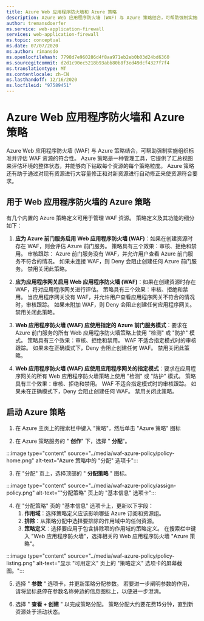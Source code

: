 ```yaml
---
title: Azure Web 应用程序防火墙和 Azure 策略
description: Azure Web 应用程序防火墙 (WAF) 与 Azure 策略结合，可帮助强制实施组织标准并评估 WAF 资源的符合性
author: tremansdoerfer
ms.service: web-application-firewall
services: web-application-firewall
ms.topic: conceptual
ms.date: 07/07/2020
ms.author: rimansdo
ms.openlocfilehash: 7798d7e960286d4f8aa971eb2eb0b03d24bd6360
ms.sourcegitcommit: d2d1c90ec5218b93abb80b8f3ed49dcf4327f7f4
ms.translationtype: MT
ms.contentlocale: zh-CN
ms.lasthandoff: 12/16/2020
ms.locfileid: "97589451"
---
```

# <a name="azure-web-application-firewall-and-azure-policy"></a>Azure Web 应用程序防火墙和 Azure 策略

Azure Web 应用程序防火墙 (WAF) 与 Azure 策略结合，可帮助强制实施组织标准并评估 WAF 资源的符合性。 Azure 策略是一种管理工具，它提供了汇总视图来评估环境的整体状态，并能够向下钻取每个资源的每个策略粒度。 Azure 策略还有助于通过对现有资源进行大容量修正和对新资源进行自动修正来使资源符合要求。

## <a name="azure-policy-for-web-application-firewall"></a>用于 Web 应用程序防火墙的 Azure 策略

有几个内置的 Azure 策略定义可用于管理 WAF 资源。 策略定义及其功能的细分如下：

1. **应为 Azure 前门服务启用 Web 应用程序防火墙 (WAF)**：如果在创建资源时存在 WAF，则会评估 Azure 前门服务。 策略具有三个效果：审核、拒绝和禁用。 审核跟踪： Azure 前门服务没有 WAF，并允许用户查看 Azure 前门服务不符合的情况。 如果未连接 WAF，则 Deny 会阻止创建任何 Azure 前门服务。 禁用关闭此策略。

2. **应为应用程序网关启用 Web 应用程序防火墙 (WAF)**：如果在创建资源时存在 WAF，将对应用程序网关进行评估。 策略具有三个效果：审核、拒绝和禁用。 当应用程序网关没有 WAF，并允许用户查看应用程序网关不符合的情况时，审核跟踪。 如果未附加 WAF，则 Deny 会阻止创建任何应用程序网关。 禁用关闭此策略。

3. **Web 应用程序防火墙 (WAF) 应使用指定的 Azure 前门服务模式**：要求在 Azure 前门服务的所有 Web 应用程序防火墙策略上使用 "检测" 或 "防护" 模式。 策略具有三个效果：审核、拒绝和禁用。 WAF 不适合指定模式时的审核跟踪。 如果未在正确模式下，Deny 会阻止创建任何 WAF。 禁用关闭此策略。

4. **Web 应用程序防火墙 (WAF) 应使用应用程序网关的指定模式**：要求在应用程序网关的所有 Web 应用程序防火墙策略上使用 "检测" 或 "防护" 模式。 策略具有三个效果：审核、拒绝和禁用。 WAF 不适合指定模式时的审核跟踪。 如果未在正确模式下，Deny 会阻止创建任何 WAF。 禁用关闭此策略。

## <a name="launch-an-azure-policy"></a>启动 Azure 策略

1.  在 Azure 主页上的搜索栏中键入 "策略"，然后单击 "Azure 策略" 图标

2.  在 Azure 策略服务的 " **创作**" 下，选择 " **分配**"。

:::image type="content" source="../media/waf-azure-policy/policy-home.png" alt-text="Azure 策略中的 &quot;分配&quot; 选项卡":::

3.  在 "分配" 页上，选择顶部的 " **分配策略** " 图标。

:::image type="content" source="../media/waf-azure-policy/assign-policy.png" alt-text="&quot;分配策略&quot; 页上的 &quot;基本信息&quot; 选项卡":::

4.  在 "分配策略" 页的 "基本信息" 选项卡上，更新以下字段：
    1.  **作用域**：选择策略定义应该影响哪些 Azure 订阅和资源组。
    2.  **排除**：从策略分配中选择要排除的作用域中的任何资源。
    3.  **策略定义**：选择要应用于包含排除项的作用域的策略定义。 在搜索栏中键入 "Web 应用程序防火墙"，选择相关的 Web 应用程序防火墙 "Azure 策略"。

:::image type="content" source="../media/waf-azure-policy/policy-listing.png" alt-text="显示 &quot;可用定义&quot; 页上的 &quot;策略定义&quot; 选项卡的屏幕截图。":::

5.  选择 " **参数** " 选项卡，并更新策略分配参数。 若要进一步阐明参数的作用，请将鼠标悬停在参数名称旁边的信息图标上，以便进一步澄清。

6.  选择 " **查看 + 创建** " 以完成策略分配。 策略分配大约要花费15分钟，直到新资源处于活动状态。
